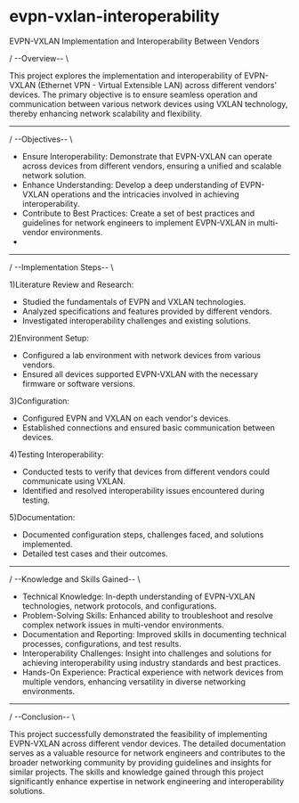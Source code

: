 # evpn-vxlan-interoperability
EVPN-VXLAN Implementation and Interoperability Between Vendors

/ --Overview-- \

This project explores the implementation and interoperability of EVPN-VXLAN (Ethernet VPN - Virtual Extensible LAN) across different vendors' devices. The primary objective is to ensure seamless operation and communication between various network devices using VXLAN technology, thereby enhancing network scalability and flexibility.

-------------------------------------------------------------------------------------------------------------------------------------------------------------------------------------------------------------------------------------------------------------------------------
/ --Objectives-- \

 * Ensure Interoperability: Demonstrate that EVPN-VXLAN can operate across devices from different vendors, ensuring a unified and scalable network solution.
 * Enhance Understanding: Develop a deep understanding of EVPN-VXLAN operations and the intricacies involved in achieving interoperability.
 * Contribute to Best Practices: Create a set of best practices and guidelines for network engineers to implement EVPN-VXLAN in multi-vendor environments.
 * 
-------------------------------------------------------------------------------------------------------------------------------------------------------------------------------------------------------------------------------------------------------------------------------
/ --Implementation Steps-- \ 

 1)Literature Review and Research:
  * Studied the fundamentals of EVPN and VXLAN technologies.
  * Analyzed specifications and features provided by different vendors.
  * Investigated interoperability challenges and existing solutions.

 2)Environment Setup:

  * Configured a lab environment with network devices from various vendors.
  * Ensured all devices supported EVPN-VXLAN with the necessary firmware or software versions.

 3)Configuration:

  * Configured EVPN and VXLAN on each vendor's devices.
  * Established connections and ensured basic communication between devices.

 4)Testing Interoperability:

  * Conducted tests to verify that devices from different vendors could communicate using VXLAN.
  * Identified and resolved interoperability issues encountered during testing.

 5)Documentation:

  * Documented configuration steps, challenges faced, and solutions implemented.
  * Detailed test cases and their outcomes.
    
-------------------------------------------------------------------------------------------------------------------------------------------------------------------------------------------------------------------------------------------------------------------------------
/ --Knowledge and Skills Gained-- \ 

  * Technical Knowledge: In-depth understanding of EVPN-VXLAN technologies, network protocols, and configurations.
  * Problem-Solving Skills: Enhanced ability to troubleshoot and resolve complex network issues in multi-vendor environments.
  * Documentation and Reporting: Improved skills in documenting technical processes, configurations, and test results.
  * Interoperability Challenges: Insight into challenges and solutions for achieving interoperability using industry standards and best practices.
  * Hands-On Experience: Practical experience with network devices from multiple vendors, enhancing versatility in diverse networking environments.
-------------------------------------------------------------------------------------------------------------------------------------------------------------------------------------------------------------------------------------------------------------------------------
/ --Conclusion-- \ 

This project successfully demonstrated the feasibility of implementing EVPN-VXLAN across different vendor devices. The detailed documentation serves as a valuable resource for network engineers and contributes to the broader networking community by providing guidelines and insights for similar projects. The skills and knowledge gained through this project significantly enhance expertise in network engineering and interoperability solutions.




